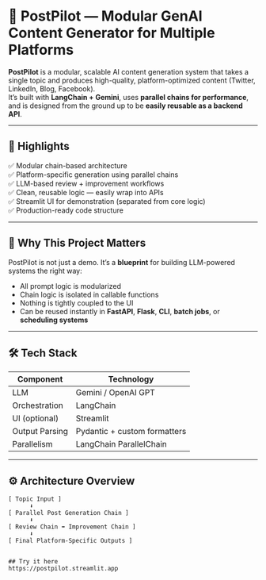 # 🧠 PostPilot — Modular GenAI Content Generator for Multiple Platforms

**PostPilot** is a modular, scalable AI content generation system that takes a single topic and produces high-quality, platform-optimized content (Twitter, LinkedIn, Blog, Facebook).  
It’s built with **LangChain + Gemini**, uses **parallel chains for performance**, and is designed from the ground up to be **easily reusable as a backend API**.

---

## 🚀 Highlights

✅ Modular chain-based architecture  
✅ Platform-specific generation using parallel chains  
✅ LLM-based review + improvement workflows  
✅ Clean, reusable logic — easily wrap into APIs  
✅ Streamlit UI for demonstration (separated from core logic)  
✅ Production-ready code structure

---

## 🧠 Why This Project Matters

PostPilot is not just a demo. It’s a **blueprint** for building LLM-powered systems the right way:
- All prompt logic is modularized
- Chain logic is isolated in callable functions
- Nothing is tightly coupled to the UI
- Can be reused instantly in **FastAPI**, **Flask**, **CLI**, **batch jobs**, or **scheduling systems**

---

## 🛠️ Tech Stack

| Component       | Technology               |
|------------------|---------------------------|
| LLM              | Gemini / OpenAI GPT       |
| Orchestration    | LangChain                 |
| UI (optional)    | Streamlit                 |
| Output Parsing   | Pydantic + custom formatters |
| Parallelism      | LangChain ParallelChain   |

---

## ⚙️ Architecture Overview

```text
[ Topic Input ]
      ⬇️
[ Parallel Post Generation Chain ]
      ⬇️
[ Review Chain ➡️ Improvement Chain ]
      ⬇️
[ Final Platform-Specific Outputs ]


## Try it here
https://postpilot.streamlit.app

